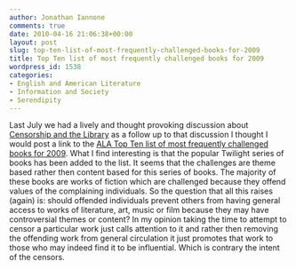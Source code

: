 ```yaml
---
author: Jonathan Iannone
comments: true
date: 2010-04-16 21:06:38+00:00
layout: post
slug: top-ten-list-of-most-frequently-challenged-books-for-2009
title: Top Ten list of most frequently challenged books for 2009
wordpress_id: 1538
categories:
- English and American Literature
- Information and Society
- Serendipity
---
```


Last July we had a lively and thought provoking discussion about [Censorship and the Library](http://www.lib.neu.edu/snippets/?p=288) as a follow up to that discussion I thought I would post a link to the [ALA Top Ten list of most frequently challenged books for 2009](http://www.ala.org/ala/newspresscenter/news/pressreleases2010/april2010/mostchallenged2009_oif.cfm). What I find interesting is that the popular Twilight series of books has been added to the list. It seems that the challenges are theme based rather then content based for this series of books. The majority of these books are works of fiction which are challenged because they offend values of the complaining individuals. So the question that all this raises (again) is: should offended individuals prevent others from having general access to works of literature, art, music or film because they may have controversial themes or content? In my opinion taking the time to attempt to censor a particular work just calls attention to it and rather then removing the offending work from general circulation it just promotes that work to those who may indeed find it to be influential. Which is contrary the intent of the censors.
